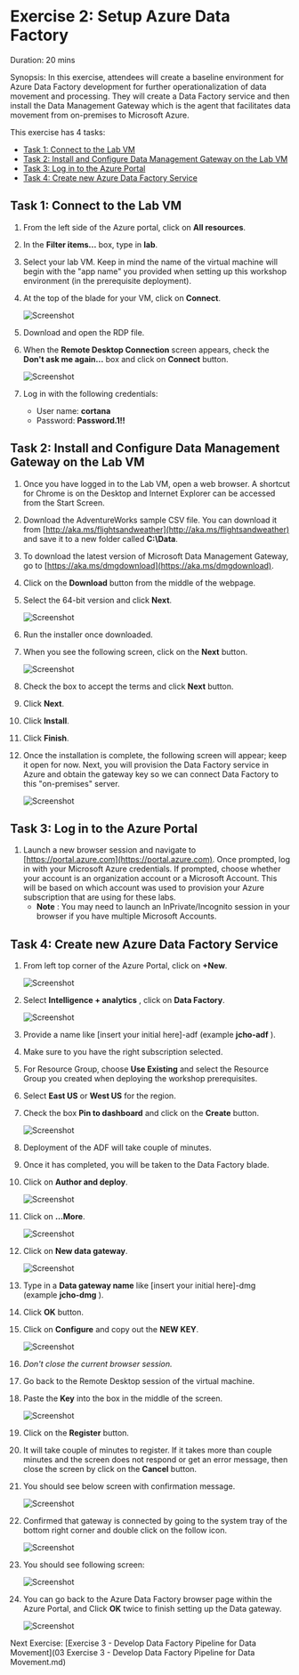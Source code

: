 # Exercise 2: Setup Azure Data Factory

Duration: 20 mins

Synopsis: In this exercise, attendees will create a baseline environment for Azure Data Factory development for further operationalization of data movement and processing. They will create a Data Factory service and then install the Data Management Gateway which is the agent that facilitates data movement from on-premises to Microsoft Azure.

This exercise has 4 tasks:

* [Task 1: Connect to the Lab VM](#task-1-connect-to-the-lab-vm)
* [Task 2: Install and Configure Data Management Gateway on the Lab VM](#task-2-install-and-configure-data-management-gateway-on-the-lab-vm)
* [Task 3: Log in to the Azure Portal](#task-3-log-in-to-the-azure-portal)
* [Task 4: Create new Azure Data Factory Service](#task-4-create-new-azure-data-factory-service)

## Task 1: Connect to the Lab VM

1. From the left side of the Azure portal, click on **All resources**.
2. In the **Filter items...** box, type in **lab**.
3. Select your lab VM. Keep in mind the name of the virtual machine will begin with the "app name" you provided when setting up this workshop environment (in the prerequisite deployment).
2. At the top of the blade for your VM, click on **Connect**.

    ![Screenshot](images/connect_to_the_lab_vm_1.png)

3. Download and open the RDP file.
1. When the **Remote Desktop Connection** screen appears, check the **Don't ask me again...** box and click on **Connect** button.

    ![Screenshot](images/ex02_connect_to_the_lab_vm_2.png)

1. Log in with the following credentials:
   - User name: **cortana**
   - Password: **Password.1!!**

## Task 2: Install and Configure Data Management Gateway on the Lab VM

1. Once you have logged in to the Lab VM, open a web browser. A shortcut for Chrome is on the Desktop and Internet Explorer can be accessed from the Start Screen.
2. Download the AdventureWorks sample CSV file. You can download it from [http://aka.ms/flightsandweather](http://aka.ms/flightsandweather) and save it to a new folder called **C:\Data**.
3. To download the latest version of Microsoft Data Management Gateway, go to [https://aka.ms/dmgdownload](https://aka.ms/dmgdownload).
4. Click on the **Download** button from the middle of the webpage.
5. Select the 64-bit version and click **Next**.

    ![Screenshot](images/ex02_install_and_configure_data_management_gateway_on_the_lab_vm_0.png)

1. Run the installer once downloaded.
2. When you see the following screen, click on the **Next** button.

    ![Screenshot](images/ex02_install_and_configure_data_management_gateway_on_the_lab_vm_1.png)

1. Check the box to accept the terms and click **Next** button.
2. Click **Next**.
3. Click **Install**.
4. Click **Finish**.
5. Once the installation is complete, the following screen will appear; keep it open for now. Next, you will provision the Data Factory service in Azure and obtain the gateway key so we can connect Data Factory to this &quot;on-premises&quot; server.

    ![Screenshot](images/ex02_install_and_configure_data_management_gateway_on_the_lab_vm_2.png)

## Task 3: Log in to the Azure Portal

1. Launch a new browser session and navigate to [https://portal.azure.com](https://portal.azure.com). Once prompted, log in with your Microsoft Azure credentials. If prompted, choose whether your account is an organization account or a Microsoft Account.  This will be based on which account was used to provision your Azure subscription that are using for these labs.
   - **Note** : You may need to launch an InPrivate/Incognito session in your browser if you have multiple Microsoft Accounts.

## Task 4: Create new Azure Data Factory Service

1. From left top corner of the Azure Portal, click on **+New**.

    ![Screenshot](images/ex02_create_new_azure_data_factory_service_0.png)

1. Select **Intelligence + analytics** , click on **Data Factory**.

    ![Screenshot](images/ex02_create_new_azure_data_factory_service_1.png)

1. Provide a name like [insert your initial here]-adf (example **jcho-adf** ).
2. Make sure to you have the right subscription selected.
3. For Resource Group, choose **Use Existing** and select the Resource Group you created when deploying the workshop prerequisites.
4. Select **East US** or **West US** for the region.
5. Check the box **Pin to dashboard** and click on the **Create** button.

    ![Screenshot](images/ex02_create_new_azure_data_factory_service_2.png)

1. Deployment of the ADF will take couple of minutes.
2. Once it has completed, you will be taken to the Data Factory blade.
3. Click on **Author and deploy**.

    ![Screenshot](images/ex02_create_new_azure_data_factory_service_3.png)

1. Click on **…More**.

    ![Screenshot](images/ex02_create_new_azure_data_factory_service_4.png)

1. Click on **New data gateway**.

    ![Screenshot](images/ex02_create_new_azure_data_factory_service_5.png)

1. Type in a **Data gateway name** like [insert your initial here]-dmg (example **jcho-dmg** ).
2. Click **OK** button.
3. Click on **Configure** and copy out the **NEW KEY**.

    ![Screenshot](images/ex02_create_new_azure_data_factory_service_11.png)

4. _Don't close the current browser session._
5. Go back to the Remote Desktop session of the virtual machine.
6. Paste the **Key** into the box in the middle of the screen.

    ![Screenshot](images/ex02_create_new_azure_data_factory_service_6.png)

1. Click on the **Register** button.
2. It will take couple of minutes to register. If it takes more than couple minutes and the screen does not respond or get an error message, then close the screen by click on the **Cancel** button.
3. You should see below screen with confirmation message.

    ![Screenshot](images/ex02_create_new_azure_data_factory_service_7.png)

1. Confirmed that gateway is connected by going to the system tray of the bottom right corner and double click on the follow icon.

    ![Screenshot](images/ex02_create_new_azure_data_factory_service_8.png)

1. You should see following screen:

    ![Screenshot](images/ex02_create_new_azure_data_factory_service_9.png)

1. You can go back to the Azure Data Factory browser page within the Azure Portal, and Click **OK** twice to finish setting up the Data gateway.

    ![Screenshot](images/ex02_create_new_azure_data_factory_service_10.png)

Next Exercise: [Exercise 3 - Develop Data Factory Pipeline for Data Movement](03 Exercise 3 - Develop Data Factory Pipeline for Data Movement.md)